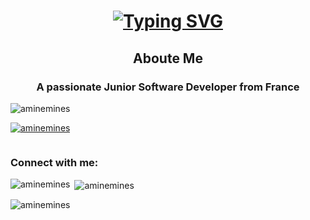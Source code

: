 <h1 align="center"><a href="https://git.io/typing-svg"><img src="https://readme-typing-svg.demolab.com?font=Fira+Code&size=30&duration=3000&pause=1000&center=true&width=435&lines=%22Hi+%F0%9F%91%8B%2C+I+am+Amine.+%22;%22Nice+to+meet+you+!+%F0%9F%98%8A%22" alt="Typing SVG" /></a></h1>
<h2 align="center">Aboute Me <h3 align="center">A passionate Junior Software Developer from France</h3></h2>


<p align="left"> <img src="https://komarev.com/ghpvc/?username=aminemines&label=Profile%20views&color=0e75b6&style=flat" alt="aminemines" /> </p>

<p align="left"> <a href="https://github.com/ryo-ma/github-profile-trophy"><img src="https://github-profile-trophy.vercel.app/?username=aminemines" alt="aminemines" /></a> </p>

<p align="left"> <a href="https://twitter.com/" target="blank"><img src="https://img.shields.io/twitter/follow/?logo=twitter&style=for-the-badge" alt="" /></a> </p>

<h3 align="left">Connect with me:</h3>
<p align="left">
</p>

<p><img align="left" src="https://github-readme-stats.vercel.app/api/top-langs?username=aminemines&show_icons=true&locale=en&layout=compact" alt="aminemines" /></p>

<p>&nbsp;<img align="center" src="https://github-readme-stats.vercel.app/api?username=aminemines&show_icons=true&locale=en" alt="aminemines" /></p>

<p><img align="center" src="https://github-readme-streak-stats.herokuapp.com/?user=aminemines&" alt="aminemines" /></p>

